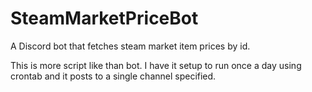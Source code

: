 # SteamMarketPriceBot
A Discord bot that fetches steam market item prices by id.

This is more script like than bot. I have it setup to run once a day using crontab and it posts to a single channel specified. 
